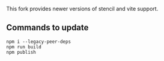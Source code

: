 This fork provides newer versions of stencil and vite support.

## Commands to update

```
npm i --legacy-peer-deps
npm run build
npm publish
```